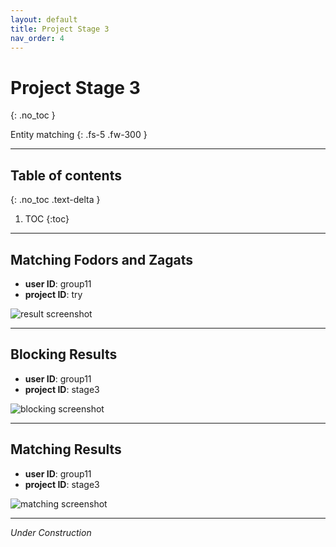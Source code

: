 ```yaml
---
layout: default
title: Project Stage 3
nav_order: 4
---
```


# Project Stage 3
{: .no_toc }

Entity matching
{: .fs-5 .fw-300 }

---

## Table of contents
{: .no_toc .text-delta }

1. TOC
{:toc}

---
## Matching Fodors and Zagats
+ **user ID**: group11    
+ **project ID**: try  

![result screenshot](https://raw.githubusercontent.com/chen-xanadu/cs839-website/master/stage3/result.png)


---

## Blocking Results

+ **user ID**: group11    
+ **project ID**: stage3


![blocking screenshot](https://raw.githubusercontent.com/chen-xanadu/cs839-website/master/stage3/blocking.PNG)

---

## Matching Results

+ **user ID**: group11    
+ **project ID**: stage3

![matching screenshot](https://raw.githubusercontent.com/chen-xanadu/cs839-website/master/stage3/matching.PNG)

--- 

*Under Construction*
